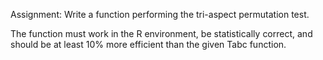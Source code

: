 Assignment:
Write a function performing the tri-aspect permutation test.

The function must work in the R environment, be statistically correct, and should be at least 10% more efficient than the given Tabc function.